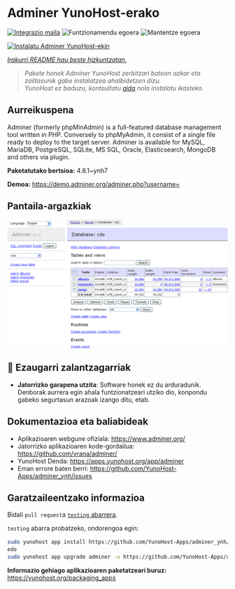 <!--
Ohart ongi: README hau automatikoki sortu da <https://github.com/YunoHost/apps/tree/master/tools/readme_generator>ri esker
EZ editatu eskuz.
-->

# Adminer YunoHost-erako

[![Integrazio maila](https://apps.yunohost.org/badge/integration/adminer)](https://ci-apps.yunohost.org/ci/apps/adminer/)
![Funtzionamendu egoera](https://apps.yunohost.org/badge/state/adminer)
![Mantentze egoera](https://apps.yunohost.org/badge/maintained/adminer)

[![Instalatu Adminer YunoHost-ekin](https://install-app.yunohost.org/install-with-yunohost.svg)](https://install-app.yunohost.org/?app=adminer)

*[Irakurri README hau beste hizkuntzatan.](./ALL_README.md)*

> *Pakete honek Adminer YunoHost zerbitzari batean azkar eta zailtasunik gabe instalatzea ahalbidetzen dizu.*  
> *YunoHost ez baduzu, kontsultatu [gida](https://yunohost.org/install) nola instalatu ikasteko.*

## Aurreikuspena

Adminer (formerly phpMinAdmin) is a full-featured database management tool written in PHP. Conversely to phpMyAdmin, it consist of a single file ready to deploy to the target server. Adminer is available for MySQL, MariaDB, PostgreSQL, SQLite, MS SQL, Oracle, Elasticsearch, MongoDB and others via plugin.

**Paketatutako bertsioa:** 4.8.1~ynh7

**Demoa:** <https://demo.adminer.org/adminer.php?username=>

## Pantaila-argazkiak

![Adminer(r)en pantaila-argazkia](./doc/screenshots/screenshot.png)

## :red_circle: Ezaugarri zalantzagarriak

- **Jatorrizko garapena utzita**: Software honek ez du arduradunik. Denborak aurrera egin ahala funtzionatzeari utziko dio, konpondu gabeko segurtasun arazoak izango ditu, etab.

## Dokumentazioa eta baliabideak

- Aplikazioaren webgune ofiziala: <https://www.adminer.org/>
- Jatorrizko aplikazioaren kode-gordailua: <https://github.com/vrana/adminer/>
- YunoHost Denda: <https://apps.yunohost.org/app/adminer>
- Eman errore baten berri: <https://github.com/YunoHost-Apps/adminer_ynh/issues>

## Garatzaileentzako informazioa

Bidali `pull request`a [`testing` abarrera](https://github.com/YunoHost-Apps/adminer_ynh/tree/testing).

`testing` abarra probatzeko, ondorengoa egin:

```bash
sudo yunohost app install https://github.com/YunoHost-Apps/adminer_ynh/tree/testing --debug
edo
sudo yunohost app upgrade adminer -u https://github.com/YunoHost-Apps/adminer_ynh/tree/testing --debug
```

**Informazio gehiago aplikazioaren paketatzeari buruz:** <https://yunohost.org/packaging_apps>
